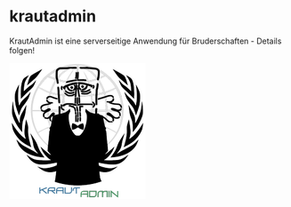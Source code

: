 # krautadmin
KrautAdmin ist eine serverseitige Anwendung für Bruderschaften - Details folgen!

![alt tag](https://raw.githubusercontent.com/sauerkraut-to/krautadmin/master/src/main/resources/assets/gui/v1.0.0-SNAPSHOT/themes/default/images/sauerkrautlogo.png)

